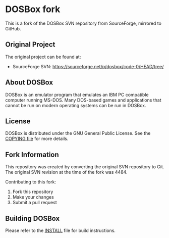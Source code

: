 # DOSBox fork

This is a fork of the DOSBox SVN repository from SourceForge, mirrored to GitHub.

## Original Project

The original project can be found at:
- SourceForge SVN: https://sourceforge.net/p/dosbox/code-0/HEAD/tree/

## About DOSBox

DOSBox is an emulator program that emulates an IBM PC compatible computer running MS-DOS. Many DOS-based games and applications that cannot be run on modern operating systems can be run in DOSBox.

## License

DOSBox is distributed under the GNU General Public License. See the [COPYING file](COPYING) for more details.

## Fork Information

This repository was created by converting the original SVN repository to Git. The original SVN revision at the time of the fork was 4484.

Contributing to this fork:
1. Fork this repository
2. Make your changes
3. Submit a pull request

## Building DOSBox

Please refer to the [INSTALL](INSTALL) file for build instructions.
